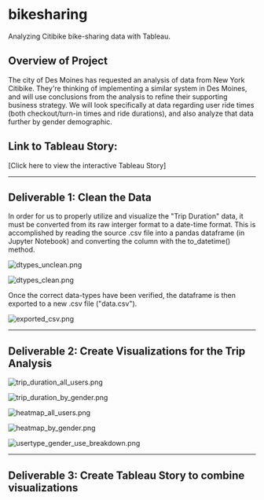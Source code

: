 # bikesharing

Analyzing Citibike bike-sharing data with Tableau.

## Overview of Project

The city of Des Moines has requested an analysis of data from New York Citibike.  They're thinking of implementing a similar system in Des Moines, and will use conclusions from the analysis to refine their supporting business strategy.  We will look specifically at data regarding user ride times (both checkout/turn-in times and ride durations), and also analyze that data further by gender demographic.

## Link to Tableau Story:

[Click here to view the interactive Tableau Story]

---

## Deliverable 1: Clean the Data

In order for us to properly utilize and visualize the "Trip Duration" data, it must be converted from its raw interger format to a date-time format.  This is accomplished by reading the source .csv file into a pandas dataframe (in Jupyter Notebook) and converting the column with the to_datetime() method.

![dtypes_unclean.png]()

![dtypes_clean.png]()

Once the correct data-types have been verified, the dataframe is then exported to a new .csv file ("data.csv").

![exported_csv.png]()

---

## Deliverable 2: Create Visualizations for the Trip Analysis

![trip_duration_all_users.png]()

![trip_duration_by_gender.png]()

![heatmap_all_users.png]()

![heatmap_by_gender.png]()

![usertype_gender_use_breakdown.png]()

---

## Deliverable 3: Create Tableau Story to combine visualizations

